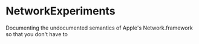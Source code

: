 # NetworkExperiments
Documenting the undocumented semantics of Apple's Network.framework so that you don't have to
